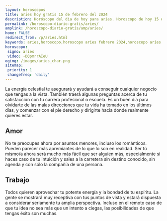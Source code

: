 ```yaml
---
layout: horoscopos
title: aries hoy gratis 15 de febrero del 2024 
description: Horóscopo del dia de hoy para aries. Horoscopo de hoy 15 de febrero del 2024. Las predicciones de amor, trabajo, vida personal gratis.
permalink: /horoscopo-diario-gratis/aries/
amplink: /horoscopo-diario-gratis/amp/aries/
home: FALSE
redirect_from: /p/aries.html
keywords: aries,horoscopo,horoscopo aries febrero 2024,horoscopo aries hoy,tarot aries febrero 2024,horoscopo aries,tarot aries hoy,horoscopo de hoy,horoscopo diario,tarot del amor,horoscopo de hoy aries,horoscopo diario del tarot, Horoscopo de hoy aries 15 de febrero del 2024,horóscopo del día,signos zodiacales 2024, el horoscopo de hoy
horoscopo:
 signo: aries
 video: -DQpmrrAIeU
ogimg: /images/aries_char.png
sitemap:
 priority: 1
 changefreq: 'daily'
---
```



La energía celestial te asegurará y ayudará a conseguir cualquier negocio que tengas a la vista. También traerá algunas preguntas acerca de tu satisfacción con tu carrera profesional o escuela. Es un buen día para olvidarte de las malas direcciones que tu vida ha tomado en los últimos días, y comenzar con el pie derecho y dirigirte hacia donde realmente quieres estar.

## Amor

No te preocupes ahora por asuntos menores, incluso los románticos. Pueden parecer más apremiantes de lo que lo son en realidad. Ser tú mismo/a ahora será mucho más fácil que ser alguien más, especialmente si haces caso de tu intuición y sales a la carretera sin destino conocido, sin agenda y con sólo la compañía de una persona.

## Trabajo

Todos quieren aprovechar tu potente energía y la bondad de tu espíritu. La gente se mostrará muy receptiva con tus puntos de vista y estará dispuesta a considerar seriamente tu amplia perspectiva. Incluso en el remoto caso de que tu idea no sea más que un intento a ciegas, las posibilidades de que tengas éxito son muchas.